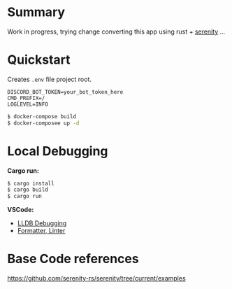 # Summary

Work in progress, trying change converting this app using rust + [serenity](https://docs.rs/serenity/0.10.9/serenity/index.html) ...

# Quickstart

Creates `.env` file project root.

```env
DISCORD_BOT_TOKEN=your_bot_token_here
CMD_PREFIX=/
LOGLEVEL=INFO
```

```bash
$ docker-compose build
$ docker-composee up -d
```

# Local Debugging

**Cargo run:**

```bash
$ cargo install
$ cargo build
$ cargo run
```

**VSCode:**

* [LLDB Debugging](https://marketplace.visualstudio.com/items?itemName=vadimcn.vscode-lldb)
* [Formatter, Linter](https://marketplace.visualstudio.com/items?itemName=rust-lang.rust)


# Base Code references

https://github.com/serenity-rs/serenity/tree/current/examples

